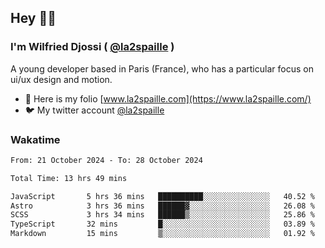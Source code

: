 ## Hey 👋🏾
### I'm Wilfried Djossi ( <a href="https://twitter.com/la2spaille/" target="_blank">@la2spaille</a> )
A young developer based in Paris (France), who has a particular focus on ui/ux design and motion.

- 🎨 Here is my folio [www.la2spaille.com](https://www.la2spaille.com/)
- 🐦 My twitter account [@la2spaille](https://twitter.com/la2spaille/)

### Wakatime
<!--START_SECTION:waka-->

```txt
From: 21 October 2024 - To: 28 October 2024

Total Time: 13 hrs 49 mins

JavaScript       5 hrs 36 mins   ██████████░░░░░░░░░░░░░░░   40.52 %
Astro            3 hrs 36 mins   ██████▓░░░░░░░░░░░░░░░░░░   26.08 %
SCSS             3 hrs 34 mins   ██████▒░░░░░░░░░░░░░░░░░░   25.86 %
TypeScript       32 mins         █░░░░░░░░░░░░░░░░░░░░░░░░   03.89 %
Markdown         15 mins         ▒░░░░░░░░░░░░░░░░░░░░░░░░   01.92 %
```

<!--END_SECTION:waka-->
<!--
**la2spaille/la2spaille** is a ✨ _special_ ✨ repository because its `README.md` (this file) appears on your GitHub profile.

Here are some ideas to get you started:

- 🔭 I’m currently working on ...
- 🌱 I’m currently learning ...
- 👯 I’m looking to collaborate on ...
- 🤔 I’m looking for help with ...
- 💬 Ask me about ...
- 📫 How to reach me: ...
- 😄 Pronouns: ...
- ⚡ Fun fact: ...
-->
